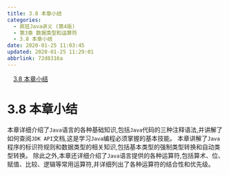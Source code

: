 ```yaml
---
title: 3.8 本章小结
categories: 
  - 疯狂Java讲义 (第4版)
  - 第3章 数据类型和运算符
  - 3.8 本章小结
date: 2020-01-25 11:03:45
updated: 2020-01-25 11:29:01
abbrlink: 72d8316a
---
```

<div id='my_toc'><a href="/JavaReadingNotes/72d8316a/#3-8-本章小结" class="header_1">3.8 本章小结</a>&nbsp;<br></div>
<style>.header_1{margin-left: 1em;}.header_2{margin-left: 2em;}.header_3{margin-left: 3em;}.header_4{margin-left: 4em;}.header_5{margin-left: 5em;}.header_6{margin-left: 6em;}</style>
<!--more-->
<script>if (navigator.platform.search('arm')==-1){document.getElementById('my_toc').style.display = 'none';}var e,p = document.getElementsByTagName('p');while (p.length>0) {e = p[0];e.parentElement.removeChild(e);}</script>

<!--end-->
# 3.8 本章小结
本章详细介绍了`Java`语言的各种基础知识,包括`Java`代码的三种注释语法,并讲解了如何查阅`JDK API`文档,这是学习`Java`编程必须掌握的基本技能。
本章讲解了`Java`程序的标识符规则和数据类型的相关知识,包括基本类型的强制类型转换和自动类型转换。
除此之外,本章还详细介绍了`Java`语言提供的各种运算符,包括算术、位、赋值、比较、逻辑等常用运算符,并详细列出了各种运算符的结合性和优先级。
